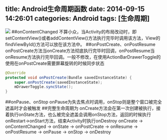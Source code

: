 title: Android生命周期函数
date: 2014-09-15 14:26:01
categories: Android
tags: [生命周期]
---
<!--more-->
![](/img/14091501.png)
##onContentChanged
不算小众，当Activity的布局改动时，即setContentView()或者addContentView()方法执行完毕时调用该方法，View的findViewById()方法可以放在该方法中。
##onPostCreate、onPostResume
onPostCreate方法当onCreate方法彻底执行完毕时回调，onPostResume当onResume方法执行完毕回调。一般不修改，在使用ActionBarDrawerToggle的使用在onPostCreate需要屏幕旋转的时候同步状态
```java
@Override
protected void onPostCreate(Bundle savedInstanceState) {
	super.onPostCreate(savedInstanceState);
	mDrawerToggle.syncState();
}
```
##onPause、onStop
onPause为失去焦点时调用，onStop则是整个窗口被完全遮盖时才会被触发
##完整生命周期为
onCreate方法会在第一次创建被执行，接着执行onState方法，也么被完全遮盖会调用onStop方法，返回的时候执行onRestart->onStart方法，结束Activity时执行onDestroy
onCreate -> onContentChanged -> onState -> onPostCreate -> onResume -> onPostResume -> onPause -> onStop -> onDestroy